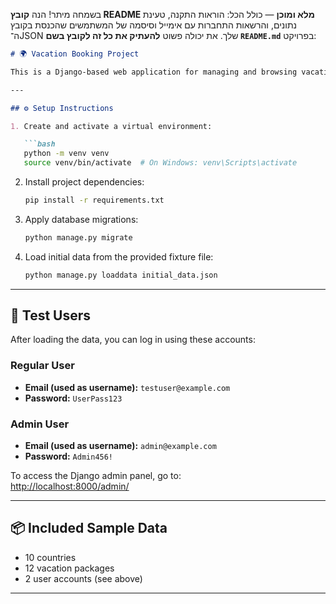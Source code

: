 בשמחה מיתר! הנה **קובץ README מלא ומוכן** — כולל הכל: הוראות התקנה, טעינת נתונים, והרשאות התחברות עם אימייל וסיסמה של המשתמשים שהכנסת בקובץ ה־JSON שלך. את יכולה פשוט **להעתיק את כל זה לקובץ בשם `README.md`** בפרויקט:

```markdown
# 🌍 Vacation Booking Project

This is a Django-based web application for managing and browsing vacation packages. It includes sample data such as countries, vacations, and test user accounts for development.

---

## ⚙️ Setup Instructions

1. Create and activate a virtual environment:

   ```bash
   python -m venv venv
   source venv/bin/activate  # On Windows: venv\Scripts\activate
   ```

2. Install project dependencies:

   ```bash
   pip install -r requirements.txt
   ```

3. Apply database migrations:

   ```bash
   python manage.py migrate
   ```

4. Load initial data from the provided fixture file:

   ```bash
   python manage.py loaddata initial_data.json
   ```

---

## 👥 Test Users

After loading the data, you can log in using these accounts:

### Regular User
- **Email (used as username):** `testuser@example.com`  
- **Password:** `UserPass123`

### Admin User
- **Email (used as username):** `admin@example.com`  
- **Password:** `Admin456!`

To access the Django admin panel, go to:  
[http://localhost:8000/admin/](http://localhost:8000/admin/)

---

## 📦 Included Sample Data

- 10 countries
- 12 vacation packages
- 2 user accounts (see above)

---
